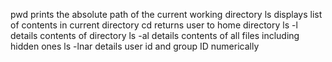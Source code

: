 pwd prints the absolute path of the current working directory
ls displays list of contents in current directory
cd returns user to home directory
ls -l details contents of directory
ls -al details contents of all files including hidden ones
ls -lnar details  user id and group ID numerically
